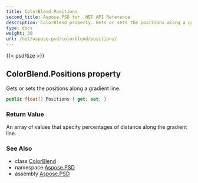 ```yaml
---
title: ColorBlend.Positions
second_title: Aspose.PSD for .NET API Reference
description: ColorBlend property. Gets or sets the positions along a gradient line
type: docs
weight: 30
url: /net/aspose.psd/colorblend/positions/
---
```

{{< psd/tize >}}
## ColorBlend.Positions property

Gets or sets the positions along a gradient line.

```csharp
public float[] Positions { get; set; }
```

### Return Value

An array of values that specify percentages of distance along the gradient line.

### See Also

* class [ColorBlend](../)
* namespace [Aspose.PSD](../../colorblend/)
* assembly [Aspose.PSD](../../../)


